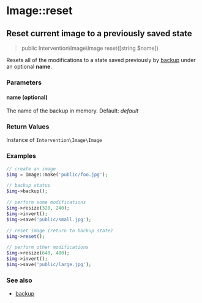 # Image::reset
## Reset current image to a previously saved state

> public Intervention\Image\Image reset([string $name])

Resets all of the modifications to a state saved previously by [backup](/v2/api/backup) under an optional **name**.

### Parameters

#### name (optional)
The name of the backup in memory. Default: *default*


### Return Values
Instance of `Intervention\Image\Image`

### Examples

```php
// create an image
$img = Image::make('public/foo.jpg');

// backup status
$img->backup();

// perform some modifications
$img->resize(320, 240);
$img->invert();
$img->save('public/small.jpg');

// reset image (return to backup state)
$img->reset();

// perform other modifications
$img->resize(640, 480);
$img->invert();
$img->save('public/large.jpg');
```

### See also

- [backup](/v2/api/backup)
